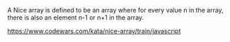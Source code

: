 A Nice array is defined to be an array where for every value n in the array, there is also an element n-1 or n+1 in the array.

https://www.codewars.com/kata/nice-array/train/javascript